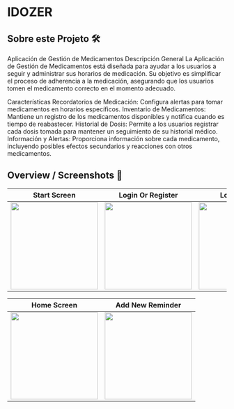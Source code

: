 # IDOZER

## Sobre este Projeto 🛠️

Aplicación de Gestión de Medicamentos
Descripción General
La Aplicación de Gestión de Medicamentos está diseñada para ayudar a los usuarios a seguir y administrar sus horarios de medicación. Su objetivo es simplificar el proceso de adherencia a la medicación, asegurando que los usuarios tomen el medicamento correcto en el momento adecuado.

Características
Recordatorios de Medicación: Configura alertas para tomar medicamentos en horarios específicos.
Inventario de Medicamentos: Mantiene un registro de los medicamentos disponibles y notifica cuando es tiempo de reabastecer.
Historial de Dosis: Permite a los usuarios registrar cada dosis tomada para mantener un seguimiento de su historial médico.
Información y Alertas: Proporciona información sobre cada medicamento, incluyendo posibles efectos secundarios y reacciones con otros medicamentos.

## Overview / Screenshots 📸

|                         Start Screen                         |                         Login Or Register                          |                       Login Screen                       |                      Register Screen                      |
| :----------------------------------------------------------: | :----------------------------------------------------------------: | :------------------------------------------------------: | :-------------------------------------------------------: |
| <img src="./assets/screenshots/.png" width="200" /> | <img src="./assets/screenshots/.png" width="200" /> | <img src="./assets/screenshots/.png" width="200" /> | <img src="./assets/screenshots/.png" width="200" /> |

|                       Home Screen                       |                        Add New Reminder                        |
| :-----------------------------------------------------: | :------------------------------------------------------------: |
| <img src="./assets/screenshots/.png" width="200" /> | <img src="./assets/screenshots/.png" width="200" /> |
